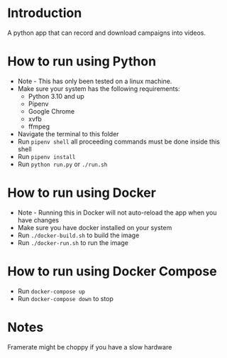 # Introduction

A python app that can record and download campaigns into videos.

# How to run using Python

- Note - This has only been tested on a linux machine.
- Make sure your system has the following requirements:
  - Python 3.10 and up
  - Pipenv
  - Google Chrome
  - xvfb
  - ffmpeg
- Navigate the terminal to this folder
- Run `pipenv shell` all proceeding commands must be done inside this shell
- Run `pipenv install`
- Run `python run.py` or `./run.sh`

# How to run using Docker

- Note - Running this in Docker will not auto-reload the app when you have changes
- Make sure you have docker installed on your system
- Run `./docker-build.sh` to build the image
- Run `./docker-run.sh` to run the image

# How to run using Docker Compose

- Run `docker-compose up`
- Run `docker-compose down` to stop

# Notes

Framerate might be choppy if you have a slow hardware

